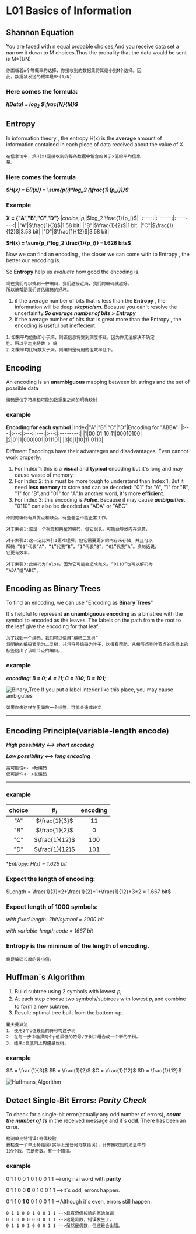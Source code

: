 # L01 Basics of Information
## Shannon Equation

You are faced with n equal probable choices,And you receive data set a narrow it down to M choices.Thus the probality that the data would be sent is M*(1/N)

    你面临着n个等概率的选择，你接收到的数据集将其缩小到M个选择。因
    此，数据被发送的概率是M*(1/N)

### Here comes the formula:

***I(Data) = log<sub>2</sub> $\frac{N}{M}$***

## Entropy

In information theory , the entropy H(x) is the **average** amount of information contained in each piece of data received about the value of X.

    在信息论中，熵H(x)是接收到的每条数据中包含的关于x值的平均信息
    量。

### Here comes the formula
***$H(x) = E(I(x)) = \sum{p(i)*log_2 (\frac{1}{p_i})}$***

### Example
**X = {"A","B","C","D"}**
|$choice_i$|$p_i$|$log_2 \frac{1}{p_i}$|
|:----:|:------:|:--------:|
|"A"|$\frac{1}{3}$|1.58 bit|
|"B"|$\frac{1}{2}$|1 bit|
|"C"|$\frac{1}{12}$|3.58 bit|
|"D"|$\frac{1}{12}$|3.58 bit|

**$H(x) = \sum{p_i*log_2 \frac{1}{p_i}} =1.626 bits$**

Now we can find an encoding , the closer we can come with to Entropy , the better our encoding is.

So **Entropy** help us *evaluate* how good the encoding is.

    现在我们可以找到一种编码，我们越接近熵，我们的编码就越好。
    所以熵帮助我们评估编码的好坏。

1. if the average number of bits that is less than the **Entropy** , the information will be deep ***skepticism***. Because you can`t resolve the uncertainity.***So average number of bits > Entropy***
2. if the average number of bits that is great more than the Entropy , the encoding is useful but ineffecient. 
```
1.如果平均位数即小于熵，则该信息将受到深度怀疑。因为你无法解决不确定
性。所以平均比特数 > 熵
2.如果平均比特数大于熵，则编码是有用的但效率低下。
```
## Encoding
An encoding is an **unambiguous** mapping between bit strings and the set of possible data

    编码是位字符串和可能的数据集之间的明确映射

### example
**Encoding for each symbol**
|Index|"A"|"B"|"C"|"D"|Encoding for "ABBA"|
|:---:|:---:|:---:|:---:|:---:|:--------:|
|1|00|01|10|11|00010100|
|2|01|1|000|001|011101|
|3|0|1|10|11|0110|

Different Encodings have their advantages and disadvantages. Even cannot work properly.
1. For Index 1: this is a **visual** and **typical** encoding but it's long and may cause waste of memory.
2. For Index 2: this must be more tough to understand than Index 1. But it need **less memory** to store and can be decoded: "01" for "A", "1" for "B", "1" for "B",and "01" for "A".In another word, it's more **efficient**.
3. For Index 3: this encoding is ***False***. Because it may cause ***ambiguities***. "0110" can also be decoded as "ADA" or "ABC".
```
不同的编码有其优点和缺点。有些甚至不能正常工作。

对于索引1:这是一个视觉和典型的编码，但它很长，可能会导致内存浪费。

对于索引2:这一定比索引1更难理解。但它需要更少的内存来存储，并且可以
解码:“01”代表“A”，“1”代表“B”，“1”代表“B”，“01”代表“A”。换句话说，
它更有效率。

对于索引3:此编码为False。因为它可能会造成歧义。“0110”也可以解码为
“ADA”或“ABC”。
``` 
## Encoding as **Binary Trees**
To find an encoding, we can use "Encoding as **Binary Trees**"

It`s helpful to represent **an unambiguous encoding** as a binatree with the symbol to encoded as the leaves. The labels on the path from the root to the leaf give the encoding for that leaf.

    为了找到一个编码，我们可以使用“编码二叉树”
    将明确的编码表示为二叉树，并将符号编码为叶子，这很有帮助。从根节点到叶节点的路径上的标签给出了该叶节点的编码。
### example
***encoding: B = 0; A = 11; C = 100; D = 101;***

![Binary_Tree](./Image/Binary_Tree.jpg)
If you put a label interior like this place, you may cause ambiguties

    如果你像这样在里面放一个标签，可能会造成歧义
***

## Encoding Principle(variable-length encode)

***High possibility <--> short encoding***

***Low possibility <--> long encoding***
```
高可能性<- >短编码
低可能性<- >长编码
```
***
### example
|choice|$p_i$|encoding|
|:---:|:---:|:---:|
|"A"|$\frac{1}{3}$|11|
|"B"|$\frac{1}{2}$|0|
|"C"|$\frac{1}{12}$|100|
|"D"|$\frac{1}{12}$|101|

**Entropy: H(x) = 1.626 bit*

### Expect the length of encoding:

$Length = \frac{1}{3}*2+\frac{1}{2}*1+\frac{1}{12}*3*2 = 1.667 bit$

### Expect length of 1000 symbols:

*with fixed length: 2bit/symbol = 2000 bit*

*with variable-length code = 1667 bit*

### **Entropy** is the **mininum** of the length of encoding.
    熵是编码长度的最小值。

## Huffman`s Algorithm
1. Build subtree using 2 symbols with lowest $p_i$
2. At each step choose two symbols/subtrees with lowest $p_i$ and combine to form a new subtree.
3. Result: optimal tree built from the bottom-up.
```
霍夫曼算法
1. 使用2个p值最低的符号构建子树
2. 在每一步中选择两个p值最低的符号/子树并组合成一个新的子树。
3. 结果:自底向上构建最优树。
```
### example
$A = \frac{1}{3}$
$B = \frac{1}{2}$
$C = \frac{1}{12}$
$D = \frac{1}{12}$

![Huffmans_Algorithm](./Image/Huffmans_Algorithm.jpg)

## Detect Single-Bit Errors: ***Parity Check***

To check for a single-bit error(actually any odd number of errors), ***count the number of 1s*** in the received message and it`s **odd**. There has been an error.

    检测单比特错误:奇偶校验
    要检查一个单比特错误(实际上是任何奇数错误)，计算接收到的消息中的
    1的个数，它是奇数。有一个错误。

### example
0 1 1 0 0 1 0 1 0 0 1 1 -->original word with **parity**

0 1 1 0 0 **0** 0 1 0 0 1 1 -->it`s odd, errors happen.

0 1 1 0 **1 0** 0 1 0 0 1 1 ->Although it`s even, errors still happen.
```
0 1 1 0 0 1 0 0 1 1 -->具有奇偶校验的原始单词
0 1 0 0 0 0 0 0 1 1 -->这是奇数，错误发生了。
0 1 1 0 1 0 0 0 1 1 -->虽然是偶数，但还是会出错。
```